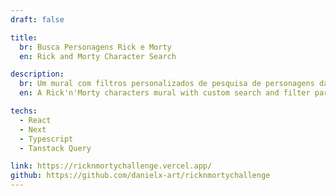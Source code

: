 ```yaml
---
draft: false

title:
  br: Busca Personagens Rick e Morty
  en: Rick and Morty Character Search

description:
  br: Um mural com filtros personalizados de pesquisa de personagens da série Rick e Morty.
  en: A Rick'n'Morty characters mural with custom search and filter parameters.

techs:
  - React
  - Next
  - Typescript
  - Tanstack Query

link: https://ricknmortychallenge.vercel.app/
github: https://github.com/danielx-art/ricknmortychallenge
---
```

